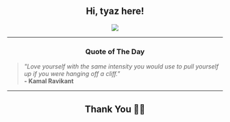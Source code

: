 <h2 align="center"> Hi, tyaz here!</h2>

<p align="center">
<a href="https://github.com/tyazx" alt="github streak"><img src="https://dvst-streak.herokuapp.com/?user=tyazx&theme=tokyonight&fire=DD472C"></a>
</p>

<hr>
<h3 align="center">Quote of The Day</h3>
<p align="center">
<blockquote>
<i>"Love yourself with the same intensity you would use to pull yourself up if you were hanging off a cliff."</i>
<br>
<b>- Kamal Ravikant</b>
</blockquote>
</p>


<hr>
<h2 align="center">Thank You 🙏🏼</h2>

